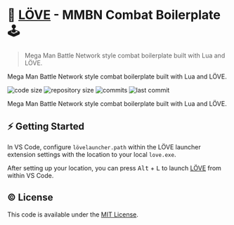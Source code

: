 # 💜 [LÖVE](https://love2d.org/) - MMBN Combat Boilerplate 🕹

> Mega Man Battle Network style combat boilerplate built with Lua and LÖVE.

Mega Man Battle Network style combat boilerplate built with Lua and LÖVE.

![code size](https://img.shields.io/github/languages/code-size/semanticdata/love2d-mmbn-combat-boilerplate) ![repository size](https://img.shields.io/github/repo-size/semanticdata/love2d-mmbn-combat-boilerplate) ![commits](https://img.shields.io/github/commit-activity/t/semanticdata/love2d-mmbn-combat-boilerplate) ![last commit](https://img.shields.io/github/last-commit/semanticdata/love2d-mmbn-combat-boilerplate)

Mega Man Battle Network style combat boilerplate built with Lua and LÖVE.

## ⚡ Getting Started

In VS Code, configure `lövelauncher.path` within the LÖVE launcher extension settings with the location to your local `love.exe`.

 After setting up your location, you can press <kbd>Alt</kbd> + <kbd>L</kbd> to launch [LÖVE](https://love2d.org/) from within VS Code.

## © License

This code is available under the [MIT License](LICENSE).
